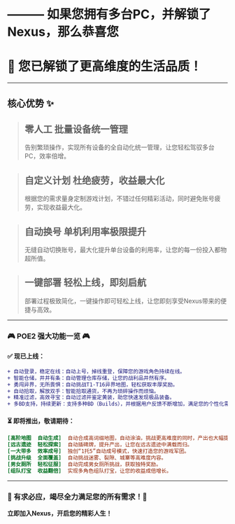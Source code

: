 # ——— 如果您拥有多台PC，并解锁了Nexus，那么恭喜您
# 🚀 您已解锁了更高维度的生活品质！

---



## **核心优势 ✨**

> ## **零人工 批量设备统一管理**
>
> 告别繁琐操作，实现所有设备的全自动化统一管理，让您轻松驾驭多台PC，效率倍增。

> ## **自定义计划 杜绝疲劳，收益最大化**
>
> 根据您的需求量身定制游戏计划，不错过任何精彩活动，同时避免账号疲劳，实现收益最大化。

> ## **自动换号 单机利用率极限提升**
>
> 无缝自动切换账号，最大化提升单台设备的利用率，让您的每一份投入都物超所值。

> ## **一键部署 轻松上线，即刻启航**
>
> 部署过程极致简化，一键操作即可轻松上线，让您即刻享受Nexus带来的便捷与高效。

---

### **🎮 POE2 强大功能一览 🎮**

#### **✅ 现已上线：**

```diff
+ 自动登录，稳定在线：自动上号，掉线重登，保障您的游戏角色持续在线。
+ 智能仓储，井井有条：自动管理仓库存储，让您的战利品井然有序。
+ 勇闯异界，无所畏惧：自动挑战T1-T16异界地图，轻松获取丰厚奖励。
+ 自动拾取，解放双手：智能拾取通货，不再为琐碎操作而烦恼。
+ 精准过滤，高效寻宝：自动过滤并鉴定黄装，助您快速发现极品装备。
+ 多BD支持，持续更新：支持多种BD（Builds），并根据用户反馈不断增加，满足您的个性化需求。
```

#### **⏳ 即将推出，敬请期待：**

```ini
[高阶地图  自动生成]  自动合成高词缀地图，自动涂油，挑战更高难度的同时，产出也大幅提升。
[远古遗迹  轻松探索]  自动插碑牌，提升产出，让您在远古遗迹中满载而归。
[一大带多  效率成号]  独创“1托5”自动成号模式，快速打造您的游戏军团。
[挑战升级  全面覆盖]  自动挑战迷雾、裂隙、城寨等高难度内容。
[男女厕所  轻松征服]  自动完成男女厕所挑战，获取独特奖励。
[组队打宝  收益翻倍]  实现多角色组队打宝，让您的收益成倍增长。
```

---

### **💖 有求必应，竭尽全力满足您的所有需求！💖**

**立即加入Nexus，开启您的精彩人生！**
